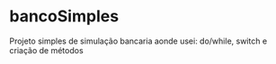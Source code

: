 # bancoSimples
Projeto simples de simulação bancaria aonde usei:  do/while, switch e criação de métodos
